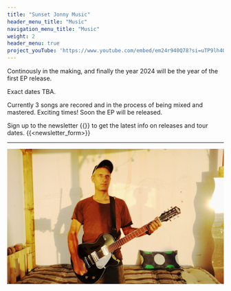 ```yaml
---
title: "Sunset Jonny Music"
header_menu_title: "Music"
navigation_menu_title: "Music"
weight: 2
header_menu: true
project_youTube: 'https://www.youtube.com/embed/em24r940Q78?si=uTP9lh4QJQJJikts'
---
```


Continously in the making, and finally the year 2024 will be the year of the first EP release.

Exact dates TBA.


Currently 3 songs are recored and in the process of being mixed and mastered.
Exciting times! Soon the EP will be released.

Sign up to the newsletter {{<icon class="fa fa-envelope">}} to get the latest info on releases and tour dates.
{{<newsletter_form>}}

---


![Sun inspires](images/sunsetjonnyRoof001.jpg)


